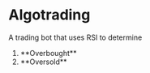 # Algotrading
A trading bot that uses RSI to determine

<ol>
<li>**Overbought**</li>
<li>**Oversold**</li>
</ol>